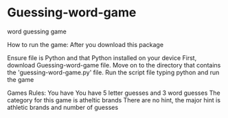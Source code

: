 # Guessing-word-game
word guessing game

How to run the game: 
After you download this package

Ensure file is Python and that Python installed on your device
First, download Guessing-word-game file.
Move on to the directory that contains the 'guessing-word-game.py' file.
Run the  script file typing python and run the game

Games Rules:
You have You have 5 letter guesses and 3 word guesses 
The category for this game is atheltic brands 
There are no hint, the major hint is athletic brands and number of guesses 
